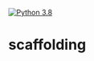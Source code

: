 [![Python 3.8](https://github.com/gkrampah/scaffolding/actions/workflows/main.yml/badge.svg)](https://github.com/gkrampah/scaffolding/actions/workflows/main.yml)

# scaffolding
